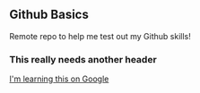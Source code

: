 Github Basics 
-------------

Remote repo to help me test out my Github skills!

### This really needs another header 


[I'm learning this on Google](http://www.google.com)
